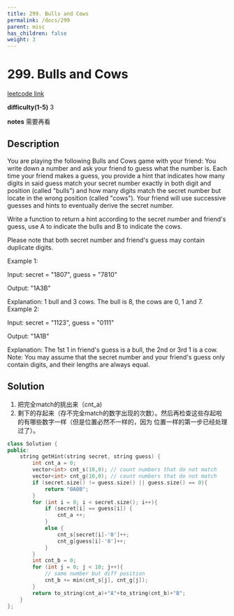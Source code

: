 ```yaml
---
title: 299. Bulls and Cows
permalink: /docs/299
parent: misc
has_children: false
weight: 3
---
```

# 299. Bulls and Cows
[leetcode link](https://leetcode.com/problems/bulls-and-cows/)

**difficulty(1-5)** 
3

**notes** 
需要再看

## Description
You are playing the following Bulls and Cows game with your friend: You write down a number and ask your friend to guess what the number is. Each time your friend makes a guess, you provide a hint that indicates how many digits in said guess match your secret number exactly in both digit and position (called "bulls") and how many digits match the secret number but locate in the wrong position (called "cows"). Your friend will use successive guesses and hints to eventually derive the secret number.

Write a function to return a hint according to the secret number and friend's guess, use A to indicate the bulls and B to indicate the cows. 

Please note that both secret number and friend's guess may contain duplicate digits.

Example 1:

Input: secret = "1807", guess = "7810"

Output: "1A3B"

Explanation: 1 bull and 3 cows. The bull is 8, the cows are 0, 1 and 7.
Example 2:

Input: secret = "1123", guess = "0111"

Output: "1A1B"

Explanation: The 1st 1 in friend's guess is a bull, the 2nd or 3rd 1 is a cow.
Note: You may assume that the secret number and your friend's guess only contain digits, and their lengths are always equal.

## Solution
1. 把完全match的挑出来（cnt_a)
2. 剩下的存起来（存不完全match的数字出现的次数）。然后再检查这些存起啦的有哪些数字一样（但是位置必然不一样的，因为
位置一样的第一步已经处理过了）。

```c++
class Solution {
public:
    string getHint(string secret, string guess) {
        int cnt_a = 0;
        vector<int> cnt_s(10,0); // count numbers that do not match
        vector<int> cnt_g(10,0); // count numbers that do not match
        if (secret.size() != guess.size() || guess.size() == 0){
            return "0A0B";
        }
        for (int i = 0; i < secret.size(); i++){
            if (secret[i] == guess[i]) {
                cnt_a ++;
            }
            else {
                cnt_s[secret[i]-'0']++;
                cnt_g[guess[i]-'0']++;
            }
        }
        int cnt_b = 0;
        for (int j = 0; j < 10; j++){
            // same number but diff position
            cnt_b += min(cnt_s[j], cnt_g[j]);
        }
        return to_string(cnt_a)+"A"+to_string(cnt_b)+"B";
    }
};
``` 

<!-- 
Default label
{: .label }

Blue label
{: .label .label-blue }

Stable
{: .label .label-green }

New release
{: .label .label-purple }

Coming soon
{: .label .label-yellow }

Deprecated
{: .label .label-red } -->
